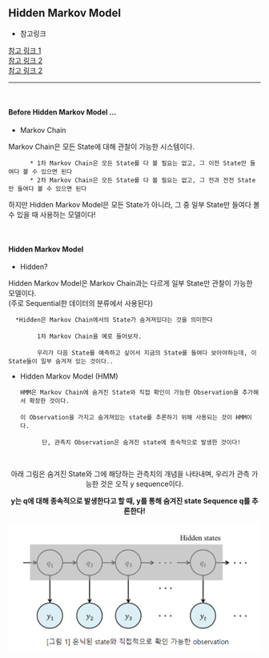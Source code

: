 ## Hidden Markov Model

- 참고링크 

[참고 링크 1](https://sanghyu.tistory.com/17)       
[참고 링크 2](https://untitledtblog.tistory.com/97) <br>
[참고 링크 2](https://ratsgo.github.io/machine%20learning/2017/03/18/HMMs/) 

---

<br>

#### Before Hidden Markov Model ...

- Markov Chain 

Markov Chain은 모든 State에 대해 관찰이 가능한 시스템이다. 
 
          * 1차 Markov Chain은 모든 State를 다 볼 필요는 없고, 그 이전 State만 들여다 볼 수 있으면 된다 
          * 2차 Markov Chain은 모든 State를 다 볼 필요는 없고, 그 전과 전전 State만 들여다 볼 수 있으면 된다 
      
하지만 Hidden Markov Model은 모든 State가 아니라, 그 중 일부 State만 들여다 볼 수 있을 때 사용하는 모델이다!
      
 
<br>

#### Hidden Markov Model

- Hidden?

Hidden Markov Model은 Markov Chain과는 다르게 일부 State만 관찰이 가능한 모델이다.  
(주로 Sequential한 데이터의 분류에서 사용된다)

      *Hidden은 Markov Chain에서의 State가 숨겨져있다는 것을 의미한다

            1차 Markov Chain을 예로 들어보자.

            우리가 다음 State를 예측하고 싶어서 지금의 State를 들여다 보아야하는데, 이 State들이 일부 숨겨져 있는 것이다..

- Hidden Markov Model (HMM)

      HMM은 Markov Chain에 숨겨진 State와 직접 확인이 가능한 Observation을 추가해서 확장한 것이다.

      이 Observation을 가지고 숨겨져있는 state를 추론하기 위해 사용되는 것이 HMM이다.

            단, 관측치 Observation은 숨겨진 state에 종속적으로 발생한 것이다!

<br>

<div align="center">

아래 그림은 숨겨진 State와 그에 해당하는 관측치의 개념을 나타내며, 우리가 관측 가능한 것은 오직 y sequence이다. 

**y는 q에 대해 종속적으로 발생한다고 할 때, y를 통해 숨겨진 state Sequence q를 추론한다!**

![img.png](img.png)

</div>


    

